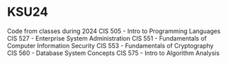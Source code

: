 # KSU24
Code from classes during 2024
CIS 505 - Intro to Programming Languages
CIS 527 - Enterprise System Administration
CIS 551 - Fundamentals of Computer Information Security
CIS 553 - Fundamentals of Cryptography
CIS 560 - Database System Concepts
CIS 575 - Intro to Algorithm Analysis
